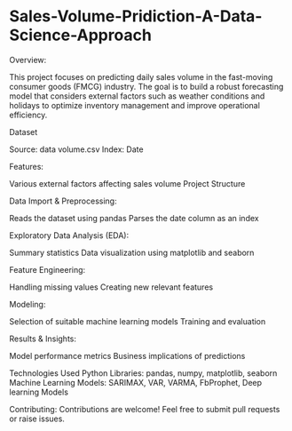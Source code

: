 # Sales-Volume-Pridiction-A-Data-Science-Approach

Overview:

This project focuses on predicting daily sales volume in the fast-moving consumer goods (FMCG) industry. The goal is to build a robust forecasting model that considers external factors such as weather conditions and holidays to optimize inventory management and improve operational efficiency.

Dataset

Source: data volume.csv
Index: Date

Features:

Various external factors affecting sales volume
Project Structure

Data Import & Preprocessing:

Reads the dataset using pandas
Parses the date column as an index

Exploratory Data Analysis (EDA):

Summary statistics
Data visualization using matplotlib and seaborn

Feature Engineering:

Handling missing values
Creating new relevant features

Modeling:

Selection of suitable machine learning models
Training and evaluation

Results & Insights:

Model performance metrics
Business implications of predictions

Technologies Used
Python Libraries: pandas, numpy, matplotlib, seaborn
Machine Learning Models: SARIMAX, VAR, VARMA, FbProphet, Deep learning Models

Contributing:
Contributions are welcome! Feel free to submit pull requests or raise issues.
